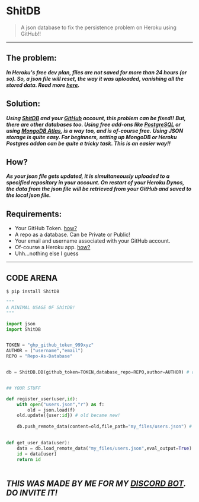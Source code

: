 # ShitDB
> A json database to fix the persistence problem on Heroku using GitHub!!

---

## The problem:
***In Heroku's free dev plan, files are not saved for more than 24 hours (or so). So, a json file will reset, the way it was uploaded, vanishing all the stored data. Read more [here](https://devcenter.heroku.com/articles/active-storage-on-heroku).***

## Solution:
***Using [ShitDB](https://github.com/v1s1t0r999/ShitDB) and your [GitHub](https://github.com) account, this problem can be fixed!!***
***But, there are other databases too. Using free add-ons like [PostgreSQL](https://elements.heroku.com/addons/heroku-postgresql) or using [MongoDB Atlas](https://www.mongodb.com/developer/how-to/use-atlas-on-heroku), is a way too, and is of-course free.***
***Using JSON storage is quite easy. For beginners, setting up MongoDB or Heroku Postgres addon can be quite a tricky task. This is an easier way!!***


## How?
***As your json file gets updated, it is simultaneously uploaded to a specified repository in your account. On restart of your Heroku Dynos, the data from the json file will be retrieved from your GitHub and saved to the local json file.***



## Requirements:
- Your GitHub Token. [how?](https://docs.github.com/en/authentication/keeping-your-account-and-data-secure/creating-a-personal-access-token)
- A repo as a database. Can be Private or Public!
- Your email and username associated with your GitHub account.
- Of-course a Heroku app. [how?](https://devcenter.heroku.com/articles/getting-started-with-python)
- Uhh...nothing else I guess


---
## CODE ARENA
```shell
$ pip install ShitDB
```
```py
"""
A MINIMAL USAGE OF ShitDB!
"""

import json
import ShitDB


TOKEN = "ghp_github_token_999xyz"
AUTHOR = ("username","email")
REPO = "Repo-As-Database"


db = ShitDB.DB(github_token=TOKEN,database_repo=REPO,author=AUTHOR) # optional => branch="my-branch"


## YOUR STUFF

def register_user(user,id):
    with open("users.json","r") as f:
		old = json.load(f)
	old.update({user:id}) # old became new!
	
	db.push_remote_data(content=old,file_path="my_files/users.json") # file path on github
	

def get_user_data(user):
	data = db.load_remote_data("my_files/users.json",eval_output=True) # By-Default the return type is <str> | eval_output=True to convert <str> to <dict>
	id = data[user]
	return id
	

```


## ***THIS WAS MADE BY ME FOR MY [DISCORD BOT](https://dsc.gg/letleaf-the-bot). DO INVITE IT!***


